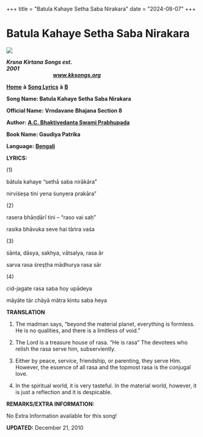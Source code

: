 +++
title = "Batula Kahaye Setha Saba Nirakara"
date = "2024-08-07"
+++

# Batula Kahaye Setha Saba Nirakara
[**![](http://kksongs.org/image_files/image002.jpg)**](http://kksongs.org/)

**_Krsna_** **_Kirtana Songs est. 2001_**                                                                                                                                                      **_www.kksongs.org_**

[**Home**](http://kksongs.org/) **à** [**Song Lyrics**](http://kksongs.org/lyrics.html) **à** [**B**](http://kksongs.org/songs/song_b.html)

**Song Name: Batula Kahaye Setha Saba Nirakara**

**Official Name:** **Vrndavane** **Bhajana Section 8**

**Author:** [**A.C. Bhaktivedanta Swami Prabhupada**](http://kksongs.org/authors/list/acbsp.html)

**Book Name: Gaudiya Patrika**

**Language:** [**Bengali**](http://kksongs.org/language/list/bengali.html)

**LYRICS:**

(1)

bātula kahaye “sethā saba nirākāra”

nirviśeṣa tini yena śunyera prakāra”

(2)

rasera bhāṇḍārī tini – “raso vai saḥ”

rasika bhāvuka seve hai tāńra vaśa

(3)

śānta, dāsya, sakhya, vātsalya, rasa ār

sarva rasa śreṣṭha mādhurya rasa sār

(4)

cid-jagate rasa saba hoy upādeya

māyāte tār chāyā mātra kintu saba heya

**TRANSLATION**

1) The madman says, “beyond the material planet, everything is formless. He is no qualities, and there is a limitless of void.”

2) The Lord is a treasure house of rasa. “He is rasa” The devotees who relish the rasa serve him, subserviently.

3) Either by peace, service, friendship, or parenting, they serve Him. However, the essence of all rasa and the topmost rasa is the conjugal love.

4) In the spiritual world, it is very tasteful. In the material world, however, it is just a reflection and it is despicable.

**REMARKS/EXTRA INFORMATION:**

No Extra Information available for this song!

**UPDATED:** December 21, 2010